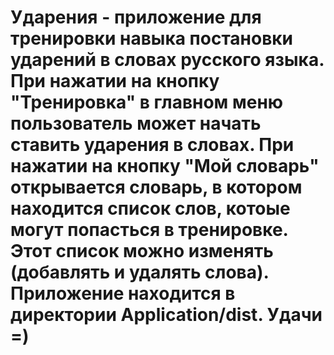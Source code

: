 # Ударения - приложение для тренировки навыка постановки ударений в словах русского языка. При нажатии на кнопку "Тренировка" в главном меню пользователь может начать ставить ударения в словах. При нажатии на кнопку "Мой словарь" открывается словарь, в котором находится список слов, котоые могут попасться в тренировке. Этот список можно изменять (добавлять и удалять слова). Приложение находится в директории Application/dist. Удачи =)
